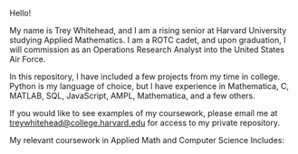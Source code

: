 Hello! 

My name is Trey Whitehead, and I am a rising senior at Harvard University studying Applied Mathematics. 
I am a ROTC cadet, and upon graduation, I will commission as an Operations Research Analyst into the United States Air Force. 

In this repository, I have included a few projects from my time in college. Python is my language of choice, but I have experience in Mathematica, C, MATLAB, SQL, JavaScript, AMPL, Mathematica, and a few others.  

If you would like to see examples of my coursework, please email me at treywhitehead@college.harvard.edu for access to my private repository. 

My relevant coursework in Applied Math and Computer Science Includes: 



